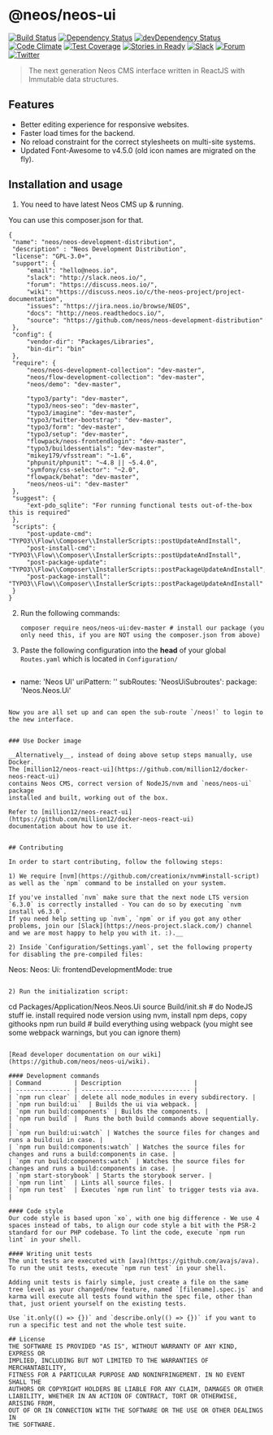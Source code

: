 # @neos/neos-ui
[![Build Status](https://travis-ci.org/neos/neos-ui.svg?branch=master)](https://travis-ci.org/neos/neos-ui) [![Dependency Status](https://david-dm.org/neos/neos-ui.svg)](https://david-dm.org/neos/neos-ui) [![devDependency Status](https://david-dm.org/neos/neos-ui/dev-status.svg)](https://david-dm.org/neos/neos-ui#info=devDependencies&view=table)
[![Code Climate](https://codeclimate.com/github/neos/neos-ui/badges/gpa.svg)](https://codeclimate.com/github/neos/neos-ui)
[![Test Coverage](https://codeclimate.com/github/neos/neos-ui/badges/coverage.svg)](https://codeclimate.com/github/neos/neos-ui/coverage)
[![Stories in Ready](https://badge.waffle.io/neos/neos-ui.svg?label=ready&title=Issues+Ready)](http://waffle.io/neos/neos-ui)
[![Slack](http://slack.neos.io/badge.svg)](http://slack.neos.io) [![Forum](https://img.shields.io/badge/forum-Discourse-39c6ff.svg)](https://discuss.neos.io/) [![Twitter](https://img.shields.io/twitter/follow/neoscms.svg?style=social)](https://twitter.com/NeosCMS)

> The next generation Neos CMS interface written in ReactJS with Immutable data structures.


## Features

* Better editing experience for responsive websites.
* Faster load times for the backend.
* No reload constraint for the correct stylesheets on multi-site systems.
* Updated Font-Awesome to v4.5.0 (old icon names are migrated on the fly).


## Installation and usage

1. You need to have latest Neos CMS up & running.

You can use this composer.json for that.
   ```
   {
    "name": "neos/neos-development-distribution",
    "description" : "Neos Development Distribution",
    "license": "GPL-3.0+",
    "support": {
        "email": "hello@neos.io",
        "slack": "http://slack.neos.io/",
        "forum": "https://discuss.neos.io/",
        "wiki": "https://discuss.neos.io/c/the-neos-project/project-documentation",
        "issues": "https://jira.neos.io/browse/NEOS",
        "docs": "http://neos.readthedocs.io/",
        "source": "https://github.com/neos/neos-development-distribution"
    },
    "config": {
        "vendor-dir": "Packages/Libraries",
        "bin-dir": "bin"
    },
    "require": {
        "neos/neos-development-collection": "dev-master",
        "neos/flow-development-collection": "dev-master",
        "neos/demo": "dev-master",

        "typo3/party": "dev-master",
        "typo3/neos-seo": "dev-master",
        "typo3/imagine": "dev-master",
        "typo3/twitter-bootstrap": "dev-master",
        "typo3/form": "dev-master",
        "typo3/setup": "dev-master",
        "flowpack/neos-frontendlogin": "dev-master",
        "typo3/buildessentials": "dev-master",
        "mikey179/vfsstream": "~1.6",
        "phpunit/phpunit": "~4.8 || ~5.4.0",
        "symfony/css-selector": "~2.0",
        "flowpack/behat": "dev-master",
        "neos/neos-ui": "dev-master"
    },
    "suggest": {
        "ext-pdo_sqlite": "For running functional tests out-of-the-box this is required"
    },
    "scripts": {
        "post-update-cmd": "TYPO3\\Flow\\Composer\\InstallerScripts::postUpdateAndInstall",
        "post-install-cmd": "TYPO3\\Flow\\Composer\\InstallerScripts::postUpdateAndInstall",
        "post-package-update": "TYPO3\\Flow\\Composer\\InstallerScripts::postPackageUpdateAndInstall",
        "post-package-install": "TYPO3\\Flow\\Composer\\InstallerScripts::postPackageUpdateAndInstall"
    }
}

   ```


2. Run the following commands:
   ```
   composer require neos/neos-ui:dev-master # install our package (you only need this, if you are NOT using the composer.json from above)
   ```

3. Paste the following configuration into the **head** of your global `Routes.yaml` which is located in `Configuration/`
   ```yaml
  -
    name: 'Neos UI'
    uriPattern: '<NeosUiSubroutes>'
    subRoutes:
      'NeosUiSubroutes':
        package: 'Neos.Neos.Ui'
   ```

Now you are all set up and can open the sub-route `/neos!` to login to the new interface.


### Use Docker image

__Alternatively__, instead of doing above setup steps manually, use Docker.
The [million12/neos-react-ui](https://github.com/million12/docker-neos-react-ui)
contains Neos CMS, correct version of NodeJS/nvm and `neos/neos-ui` package
installed and built, working out of the box.

Refer to [million12/neos-react-ui](https://github.com/million12/docker-neos-react-ui)
documentation about how to use it.


## Contributing

In order to start contributing, follow the following steps:

1) We require [nvm](https://github.com/creationix/nvm#install-script) as well as the `npm` command to be installed on your system.

   If you've installed `nvm` make sure that the next node LTS version `6.3.0` is correctly installed - You can do so by executing `nvm install v6.3.0`.
   If you need help setting up `nvm`, `npm` or if you got any other problems, join our [Slack](https://neos-project.slack.com/) channel and we are most happy to help you with it. :).__

2) Inside `Configuration/Settings.yaml`, set the following property for disabling the pre-compiled files:

   ```
   Neos:
     Neos:
       Ui:
         frontendDevelopmentMode: true
   ```

2) Run the initialization script:

   ```
   cd Packages/Application/Neos.Neos.Ui
   source Build/init.sh # do NodeJS stuff ie. install required node version using nvm, install npm deps, copy githooks
   npm run build # build everything using webpack (you might see some webpack warnings, but you can ignore them)
   ```

[Read developer documentation on our wiki](https://github.com/neos/neos-ui/wiki).

#### Development commands
| Command         | Description                    |
| --------------- | ------------------------------ |
| `npm run clear` | delete all node_modules in every subdirectory. |
| `npm run build:ui`  | Builds the ui via webpack. |
| `npm run build:components` | Builds the components. |
| `npm run build` |  Runs the both build commands above sequentially. |
| `npm run build:ui:watch` | Watches the source files for changes and runs a build:ui in case. |
| `npm run build:components:watch` | Watches the source files for changes and runs a build:components in case. |
| `npm run build:components:watch` | Watches the source files for changes and runs a build:components in case. |
| `npm start-storybook` | Starts the storybook server. |
| `npm run lint`  | Lints all source files. |
| `npm run test`  | Executes `npm run lint` to trigger tests via ava. |

#### Code style
Our code style is based upon `xo`, with one big difference - We use 4 spaces instead of tabs, to align our code style a bit with the PSR-2 standard for our PHP codebase. To lint the code, execute `npm run lint` in your shell.

#### Writing unit tests
The unit tests are executed with [ava](https://github.com/avajs/ava).
To run the unit tests, execute `npm run test` in your shell.

Adding unit tests is fairly simple, just create a file on the same tree level as your changed/new feature, named `[filename].spec.js` and karma will execute all tests found within the spec file, other than that, just orient yourself on the existing tests.

Use `it.only(() => {})` and `describe.only(() => {})` if you want to run a specific test and not the whole test suite.

## License
THE SOFTWARE IS PROVIDED "AS IS", WITHOUT WARRANTY OF ANY KIND, EXPRESS OR
IMPLIED, INCLUDING BUT NOT LIMITED TO THE WARRANTIES OF MERCHANTABILITY,
FITNESS FOR A PARTICULAR PURPOSE AND NONINFRINGEMENT. IN NO EVENT SHALL THE
AUTHORS OR COPYRIGHT HOLDERS BE LIABLE FOR ANY CLAIM, DAMAGES OR OTHER
LIABILITY, WHETHER IN AN ACTION OF CONTRACT, TORT OR OTHERWISE, ARISING FROM,
OUT OF OR IN CONNECTION WITH THE SOFTWARE OR THE USE OR OTHER DEALINGS IN
THE SOFTWARE.
